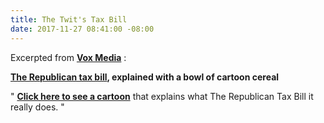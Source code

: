 ```yaml
---
title: The Twit's Tax Bill
date: 2017-11-27 08:41:00 -08:00
---
```


Excerpted from [**Vox Media**](https://www.vox.com/)  :

**[The Republican tax bill](https://waysandmeans.house.gov/tax-cuts-jobs-act-resources/), explained with a bowl of cartoon cereal** 

"  [**Click here to see a cartoon**](https://www.vox.com/policy-and-politics/2017/11/6/16603822/republican-tax-plan-cartoon-explained) that explains what The Republican Tax Bill  it really does.  "



